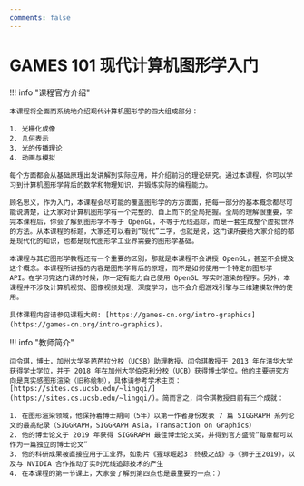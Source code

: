 ```yaml
---
comments: false
---
```


# GAMES 101 现代计算机图形学入门

!!! info "课程官方介绍"

    本课程将全面而系统地介绍现代计算机图形学的四大组成部分：

    1. 光栅化成像
    2. 几何表示
    3. 光的传播理论
    4. 动画与模拟

    每个方面都会从基础原理出发讲解到实际应用，并介绍前沿的理论研究。通过本课程，你可以学习到计算机图形学背后的数学和物理知识，并锻炼实际的编程能力。

    顾名思义，作为入门，本课程会尽可能的覆盖图形学的方方面面，把每一部分的基本概念都尽可能说清楚，让大家对计算机图形学有一个完整的、自上而下的全局把握。全局的理解很重要，学完本课程后，你会了解到图形学不等于 OpenGL，不等于光线追踪，而是一套生成整个虚拟世界的方法。从本课程的标题，大家还可以看到“现代”二字，也就是说，这门课所要给大家介绍的都是现代化的知识，也都是现代图形学工业界需要的图形学基础。

    本课程与其它图形学教程还有一个重要的区别，那就是本课程不会讲授 OpenGL，甚至不会提及这个概念。本课程所讲授的内容是图形学背后的原理，而不是如何使用一个特定的图形学 API。在学习完这门课的时候，你一定有能力自己使用 OpenGL 写实时渲染的程序。另外，本课程并不涉及计算机视觉、图像视频处理、深度学习，也不会介绍游戏引擎与三维建模软件的使用。

    具体课程内容请参见课程大纲: [https://games-cn.org/intro-graphics](https://games-cn.org/intro-graphics)。

!!! info "教师简介"

    闫令琪，博士，加州大学圣芭芭拉分校（UCSB）助理教授。闫令琪教授于 2013 年在清华大学获得学士学位，并于 2018 年在加州大学伯克利分校（UCB）获得博士学位。他的主要研究方向是真实感图形渲染（旧称绘制），具体请参考学术主页：[https://sites.cs.ucsb.edu/~lingqi/](https://sites.cs.ucsb.edu/~lingqi/)。简而言之，闫令琪教授目前有三个成就：

    1. 在图形渲染领域，他保持着博士期间（5年）以第一作者身份发表 7 篇 SIGGRAPH 系列论文的最高纪录（SIGGRAPH，SIGGRAPH Asia，Transaction on Graphics）
    2. 他的博士论文于 2019 年获得 SIGGRAPH 最佳博士论文奖，并得到官方盛赞“每章都可以作为一篇独立的博士论文”
    3. 他的科研成果被直接应用于工业界，如影片《猩球崛起3：终极之战》与《狮子王2019》，以及与 NVIDIA 合作推动了实时光线追踪技术的产生
    4. 在本课程的第一节课上，大家会了解到第四点也是最重要的一点：）
